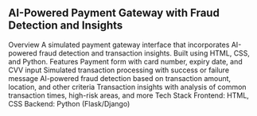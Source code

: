 ## AI-Powered Payment Gateway with Fraud Detection and Insights
Overview
A simulated payment gateway interface that incorporates AI-powered fraud detection and transaction insights. Built using HTML, CSS, and Python.
Features
Payment form with card number, expiry date, and CVV input
Simulated transaction processing with success or failure message
AI-powered fraud detection based on transaction amount, location, and other criteria
Transaction insights with analysis of common transaction times, high-risk areas, and more
Tech Stack
Frontend: HTML, CSS
Backend: Python (Flask/Django)

